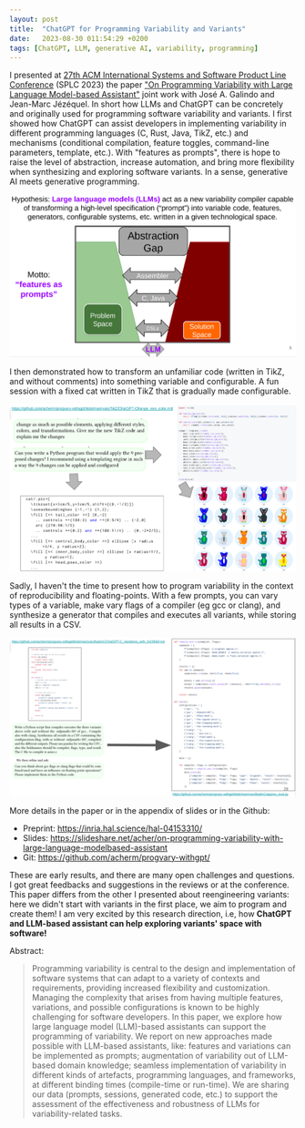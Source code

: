 ```yaml
---
layout: post
title:  "ChatGPT for Programming Variability and Variants"
date:   2023-08-30 011:54:29 +0200
tags: [ChatGPT, LLM, generative AI, variability, programming]
---
```


I presented at [27th ACM International Systems and Software Product Line Conference](https://2023.splc.net/) (SPLC 2023) the paper ["On Programming Variability with Large Language Model-based Assistant"](https://inria.hal.science/hal-04153310/) joint work with José A. Galindo and Jean-Marc Jézéquel. 
In short how LLMs and ChatGPT can be concretely and originally used for programming software variability and variants. 
I first showed how ChatGPT can assist developers in implementing variability in different programming languages (C, Rust, Java, TikZ, etc.) and mechanisms (conditional compilation, feature toggles, command-line parameters, template, etc.). With "features as prompts", there is hope to raise the level of abstraction, increase automation, and bring more flexibility when synthesizing and exploring software variants. In a sense, generative AI meets generative programming. 

![](/assets/generativeAIPorgramming.png)

I then demonstrated how to transform an unfamiliar code (written in TikZ, and without comments) into something variable and configurable.
A fun session with a fixed cat written in TikZ that is gradually made configurable.

![](/assets/catTikzVariation.png)


Sadly, I haven't the time to present how to program variability in the context of reproducibility and floating-points. 
With a few prompts, you can vary types of a variable, make vary flags of a compiler (eg gcc or clang), and synthesize a generator that compiles and executes all variants, while storing all results in a CSV.  

![](/assets/floatingPointVariation.png)


More details in the paper or in the appendix of slides or in the Github:
 * Preprint: https://inria.hal.science/hal-04153310/
 * Slides: https://slideshare.net/acher/on-programming-variability-with-large-language-modelbased-assistant
 * Git: https://github.com/acherm/progvary-withgpt/

These are early results, and there are many open challenges and questions. 
I got great feedbacks and suggestions in the reviews or at the conference. 
This paper differs from the other I presented about reengineering variants: here we didn't start with variants in the first place, we aim to program and create them! 
I am very excited by this research direction, i.e, how **ChatGPT and LLM-based assistant can help exploring variants' space with software!**  

Abstract: 
> Programming variability is central to the design and implementation of software systems that can adapt to a variety of contexts and requirements, providing increased flexibility 
> and customization. Managing the complexity that arises from having multiple features, variations, and possible configurations is known to be highly challenging for software 
> developers. In this paper, we explore how large language model (LLM)-based assistants can support the programming of variability. We report on new approaches made possible with
> LLM-based assistants, like: features and variations can be implemented as prompts; augmentation of variability out of LLM-based domain knowledge; seamless implementation of
> variability in different kinds of artefacts, programming languages, and frameworks, at different binding times (compile-time or run-time). 
> We are sharing our data (prompts, sessions, generated code, etc.) to support the assessment of the effectiveness and robustness of LLMs for variability-related tasks.


  







 














